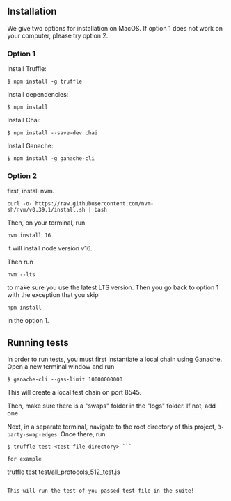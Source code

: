 ## Installation

We give two options for installation on MacOS. If option 1 does not work on your computer, please try option 2.

### Option 1
Install Truffle:

```
$ npm install -g truffle
```

Install dependencies:

```
$ npm install
```

Install Chai:

```
$ npm install --save-dev chai
```

Install Ganache:

```
$ npm install -g ganache-cli
```

### Option 2

first, install nvm.

```
curl -o- https://raw.githubusercontent.com/nvm-sh/nvm/v0.39.1/install.sh | bash
```
Then, on your terminal, run

```
nvm install 16
```

it will install node version v16.*.*.

Then run 
```
nvm --lts
```
to make sure you use the latest LTS version. Then you go back to option 1 with the exception that you skip 
```
npm install 
``` 
in the option 1.

## Running tests

In order to run tests, you must first instantiate a local chain using Ganache. Open a new terminal window
and run

```
$ ganache-cli --gas-limit 10000000000
```

This will create a local test chain on port 8545.

Then, make sure there is a "swaps" folder in the "logs" folder. If not, add one

Next, in a separate terminal, navigate to the root directory of this project, `3-party-swap-edges`.
Once there, run

```
$ truffle test <test file directory> ```

for example
```
truffle test test/all_protocols_512_test.js
```

This will run the test of you passed test file in the suite!
